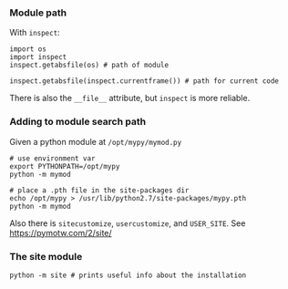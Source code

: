 ### Module path

With `inspect`:

    import os
    import inspect
    inspect.getabsfile(os) # path of module
    
    inspect.getabsfile(inspect.currentframe()) # path for current code

There is also the `__file__` attribute, but `inspect` is more reliable.

### Adding to module search path

Given a python module at `/opt/mypy/mymod.py`

    # use environment var
    export PYTHONPATH=/opt/mypy
    python -m mymod
    
    # place a .pth file in the site-packages dir
    echo /opt/mypy > /usr/lib/python2.7/site-packages/mypy.pth
    python -m mymod
    
Also there is `sitecustomize`, `usercustomize`, and `USER_SITE`. See https://pymotw.com/2/site/

### The site module

    python -m site # prints useful info about the installation
